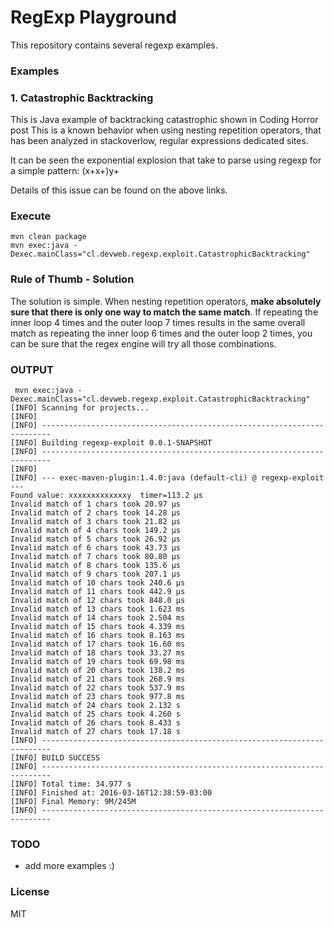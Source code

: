 #  RegExp Playground

This repository contains several regexp examples.


### Examples

### 1. Catastrophic Backtracking

This is Java example of backtracking catastrophic shown in Coding Horror post
This is a known behavior when using nesting repetition operators, that has been analyzed in stackoverlow, regular expressions dedicated sites.

It can be seen the exponential explosion that take to parse using regexp for a simple pattern: (x+x+)y+

Details of this issue can be found on the above links.


### Execute

```
mvn clean package
mvn exec:java -Dexec.mainClass="cl.devweb.regexp.exploit.CatastrophicBacktracking"
```



### Rule of Thumb - Solution


 The solution is simple. When nesting repetition operators, **make absolutely sure that there is only one way to match the same match**. If repeating the inner loop 4 times and the outer loop 7 times results in the same overall match as repeating the inner loop 6 times and the outer loop 2 times, you can be sure that the regex engine will try all those combinations.


### OUTPUT

```
 mvn exec:java -Dexec.mainClass="cl.devweb.regexp.exploit.CatastrophicBacktracking"
[INFO] Scanning for projects...
[INFO]                                                                         
[INFO] ------------------------------------------------------------------------
[INFO] Building regexp-exploit 0.0.1-SNAPSHOT
[INFO] ------------------------------------------------------------------------
[INFO] 
[INFO] --- exec-maven-plugin:1.4.0:java (default-cli) @ regexp-exploit ---
Found value: xxxxxxxxxxxxxy  timer=113.2 μs
Invalid match of 1 chars took 20.97 μs
Invalid match of 2 chars took 14.28 μs
Invalid match of 3 chars took 21.82 μs
Invalid match of 4 chars took 149.2 μs
Invalid match of 5 chars took 26.92 μs
Invalid match of 6 chars took 43.73 μs
Invalid match of 7 chars took 80.80 μs
Invalid match of 8 chars took 135.6 μs
Invalid match of 9 chars took 207.1 μs
Invalid match of 10 chars took 240.6 μs
Invalid match of 11 chars took 442.9 μs
Invalid match of 12 chars took 848.0 μs
Invalid match of 13 chars took 1.623 ms
Invalid match of 14 chars took 2.504 ms
Invalid match of 15 chars took 4.339 ms
Invalid match of 16 chars took 8.163 ms
Invalid match of 17 chars took 16.60 ms
Invalid match of 18 chars took 33.27 ms
Invalid match of 19 chars took 69.98 ms
Invalid match of 20 chars took 138.2 ms
Invalid match of 21 chars took 268.9 ms
Invalid match of 22 chars took 537.9 ms
Invalid match of 23 chars took 977.8 ms
Invalid match of 24 chars took 2.132 s
Invalid match of 25 chars took 4.260 s
Invalid match of 26 chars took 8.433 s
Invalid match of 27 chars took 17.18 s
[INFO] ------------------------------------------------------------------------
[INFO] BUILD SUCCESS
[INFO] ------------------------------------------------------------------------
[INFO] Total time: 34.977 s
[INFO] Finished at: 2016-03-16T12:38:59-03:00
[INFO] Final Memory: 9M/245M
[INFO] ------------------------------------------------------------------------
```

### TODO

 - add more examples :)



### License

MIT

